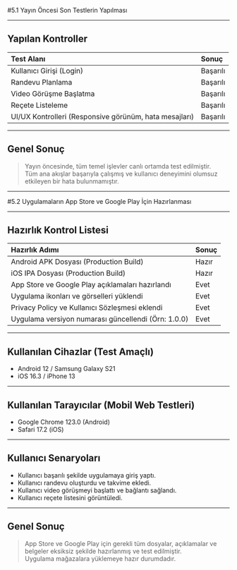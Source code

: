 #5.1 Yayın Öncesi Son Testlerin Yapılması

---

## Yapılan Kontroller

| Test Alanı | Sonuç |
|:-----------|:------|
| Kullanıcı Girişi (Login) | Başarılı |
| Randevu Planlama | Başarılı |
| Video Görüşme Başlatma | Başarılı |
| Reçete Listeleme | Başarılı |
| UI/UX Kontrolleri (Responsive görünüm, hata mesajları) | Başarılı |

---

## Genel Sonuç

> Yayın öncesinde, tüm temel işlevler canlı ortamda test edilmiştir.  
> Tüm ana akışlar başarıyla çalışmış ve kullanıcı deneyimini olumsuz etkileyen bir hata bulunmamıştır.

---

#5.2 Uygulamaların App Store ve Google Play İçin Hazırlanması

---

## Hazırlık Kontrol Listesi

| Hazırlık Adımı | Sonuç |
|:---------------|:------|
| Android APK Dosyası (Production Build) | Hazır |
| iOS IPA Dosyası (Production Build) | Hazır |
| App Store ve Google Play açıklamaları hazırlandı | Evet |
| Uygulama ikonları ve görselleri yüklendi | Evet |
| Privacy Policy ve Kullanıcı Sözleşmesi eklendi | Evet |
| Uygulama versiyon numarası güncellendi (Örn: 1.0.0) | Evet |

---

## Kullanılan Cihazlar (Test Amaçlı)

- Android 12 / Samsung Galaxy S21
- iOS 16.3 / iPhone 13

---

## Kullanılan Tarayıcılar (Mobil Web Testleri)

- Google Chrome 123.0 (Android)
- Safari 17.2 (iOS)

---

## Kullanıcı Senaryoları

- Kullanıcı başarılı şekilde uygulamaya giriş yaptı.
- Kullanıcı randevu oluşturdu ve takvime ekledi.
- Kullanıcı video görüşmeyi başlattı ve bağlantı sağlandı.
- Kullanıcı reçete listesini görüntüledi.

---

## Genel Sonuç

> App Store ve Google Play için gerekli tüm dosyalar, açıklamalar ve belgeler eksiksiz şekilde hazırlanmış ve test edilmiştir.  
> Uygulama mağazalara yüklemeye hazır durumdadır.
